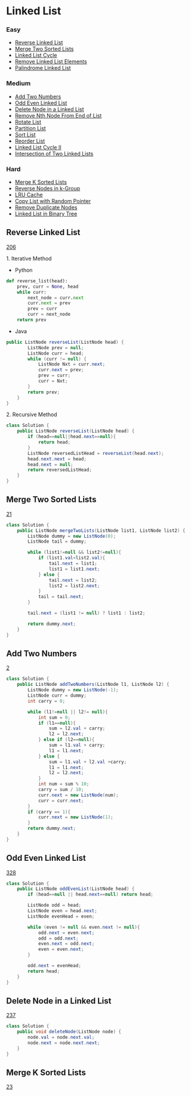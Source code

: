 # Linked List
<!------------------------------------------------------------------------------------------------------------------------------------------------------>
### Easy
- [Reverse Linked List](#Reverse-Linked-List)
- [Merge Two Sorted Lists](#Merge-Two-Sorted-Lists)
- [Linked List Cycle](#Linked-List-Cycle)
- [Remove Linked List Elements](#Remove-Linked-List-Elements)
- [Palindrome Linked List](#Palindrome-Linked-List)

### Medium
- [Add Two Numbers](#Add-Two-Numbers)
- [Odd Even Linked List](#Odd-Even-Linked-List)
- [Delete Node in a Linked List](#Delete-Node-in-a-Linked-List)
- [Remove Nth Node From End of List](#Remove-Nth-Node-From-End-of-List)
- [Rotate List](#Rotate-List)
- [Partition List](#Partition-List)
- [Sort List](#Sort-List)
- [Reorder List](#Reorder-List)
- [Linked List Cycle II](#Linked-List-Cycle-II)
- [Intersection of Two Linked Lists](#Intersection-of-Two-Linked-Lists)

### Hard
- [Merge K Sorted Lists](#Merge-K-Sorted-Lists)
- [Reverse Nodes in k-Group](#Reverse-Nodes-in-k-Group)
- [LRU Cache](#LRU-Cache)
- [Copy List with Random Pointer](#Copy-List-with-Random-Pointer)
- [Remove Duplicate Nodes](#Remove-Duplicate-Nodes)
- [Linked List in Binary Tree](#Linked-List-in-Binary-Tree)

<!------------------------------------------------------------------------------------------------------------------------------------------------------>
<!--Easy-->
## Reverse Linked List
[206](https://leetcode.com/problems/Reverse-Linked-List/)

1\. Iterative Method

- Python
```python
def reverse_list(head):
    prev, curr = None, head
    while curr:
        next_node = curr.next
        curr.next = prev
        prev = curr
        curr = next_node
    return prev
```

- Java
```java
public ListNode reverseList(ListNode head) {
        ListNode prev = null;
        ListNode curr = head;
        while (curr != null) {
            ListNode Nxt = curr.next;
            curr.next = prev;
            prev = curr;
            curr = Nxt;
        }
        return prev;
    }
}
```

2\. Recursive Method

```java
class Solution {
    public ListNode reverseList(ListNode head) {
        if (head==null||head.next==null){
            return head;
        }
        ListNode reversedListHead = reverseList(head.next);
        head.next.next = head;
        head.next = null;
        return reversedListHead;
    }
}
```
## Merge Two Sorted Lists
[21](https://leetcode.com/problems/Merge-Two-Sorted-Lists/)

```java
class Solution {
    public ListNode mergeTwoLists(ListNode list1, ListNode list2) {
        ListNode dummy = new ListNode(0);
        ListNode tail = dummy;

        while (list1!=null && list2!=null){
            if (list1.val<list2.val){
                tail.next = list1;
                list1 = list1.next;
            } else {
                tail.next = list2;
                list2 = list2.next;
            }
            tail = tail.next;
        }

        tail.next = (list1 != null) ? list1 : list2;

        return dummy.next;
    }
}
```
<!------------------------------------------------------------------------------------------------------------------------------------------------------>
<!--Medium-->
## Add Two Numbers
[2](https://leetcode.com/problems/Add-Two-Numbers/)

```java
class Solution {
    public ListNode addTwoNumbers(ListNode l1, ListNode l2) {
        ListNode dummy = new ListNode(-1);
        ListNode curr = dummy;
        int carry = 0;

        while (l1!=null || l2!= null){
            int sum = 0;
            if (l1==null){
                sum = l2.val + carry;
                l2 = l2.next;
            } else if (l2==null){
                sum = l1.val + carry;
                l1 = l1.next;
            } else {
                sum = l1.val + l2.val +carry;
                l1 = l1.next;
                l2 = l2.next;
            }
            int num = sum % 10;
            carry = sum / 10;
            curr.next = new ListNode(num);
            curr = curr.next;
        }
        if (carry == 1){
            curr.next = new ListNode(1);
        }
        return dummy.next;
    }
}
```
## Odd Even Linked List
[328](https://leetcode.com/problems/Odd-Even-Linked-List/)

```java
class Solution {
    public ListNode oddEvenList(ListNode head) {
        if (head==null || head.next==null) return head;

        ListNode odd = head;
        ListNode even = head.next;
        ListNode evenHead = even;

        while (even != null && even.next != null){
            odd.next = even.next;
            odd = odd.next;
            even.next = odd.next;
            even = even.next;
        }

        odd.next = evenHead;
        return head;
    }
}
```
## Delete Node in a Linked List
[237](https://leetcode.com/problems/Delete-Node-in-a-Linked-List/)

```java
class Solution {
    public void deleteNode(ListNode node) {
        node.val = node.next.val;
        node.next = node.next.next;
    }
}
```
<!------------------------------------------------------------------------------------------------------------------------------------------------------>
<!--Hard-->
## Merge K Sorted Lists
[23](https://leetcode.com/problems/Merge-K-Sorted-Lists/)

